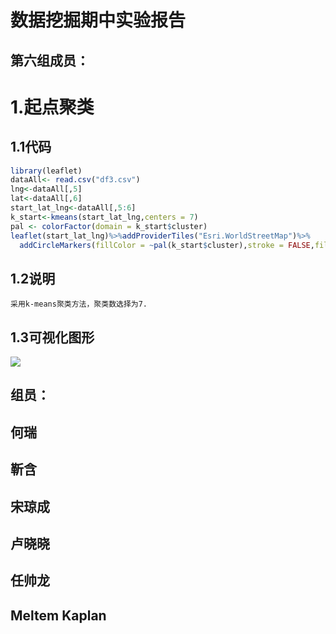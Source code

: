 数据挖掘期中实验报告
==========

第六组成员：
-------

# 1.起点聚类
## 1.1代码
``` R
library(leaflet)
dataAll<- read.csv("df3.csv")
lng<-dataAll[,5]
lat<-dataAll[,6]
start_lat_lng<-dataAll[,5:6]
k_start<-kmeans(start_lat_lng,centers = 7)
pal <- colorFactor(domain = k_start$cluster)
leaflet(start_lat_lng)%>%addProviderTiles("Esri.WorldStreetMap")%>%
  addCircleMarkers(fillColor = ~pal(k_start$cluster),stroke = FALSE,fillOpacity = 0.8,popup=~as.character(k_start$cluster))
``` 
## 1.2说明
    采用k-means聚类方法，聚类数选择为7.
## 1.3可视化图形
![](https://github.com/DavidJunL/SJWJQZZY/edit/master/第六组/images/起点聚类.png)

## 组员：
## 何瑞
## 靳含
## 宋琼成
## 卢晓晓
## 任帅龙
## Meltem Kaplan
